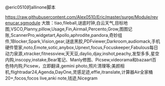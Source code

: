 @eric0510的allinone脚本

https://raw.githubusercontent.com/Alex0510/Eric/master/surge/Module/revenucar.sgmodule
大致：tiao,fileball,谜底时钟,白云天气,目标地图,VSCO,Planny,pillow,Usage,Fin,Airmail,Percento,Grow,图图记账,ScannerPro,widgetart,Apollo,aphrodite,pandora,奇妙组件,1Blocker,Spark,Vision,gear,谜底黑胶,PDFviewer,Darkroom,audiomack,手机硬件管家,noto,Emote,sotic,anybox,Upnext,focus,Focuskeeper,Fabulous每日动力泉源,xtracker,fitnessview,天天豆,daylio,djay,inshot,peachy,发型多多,星空内购,inscopy,instake,Bear笔记、Manly修图、Picsew,videorama和bazaart百色特内购,Picsew，立即翻译,gemini photo,照片清理等;美颜相机,flightradar24,Agenda,DayOne,灵感足迹,effie,itranslate,计算器Air全家桶20+,focos,focos live,anki note,钱迹,Nicegram
